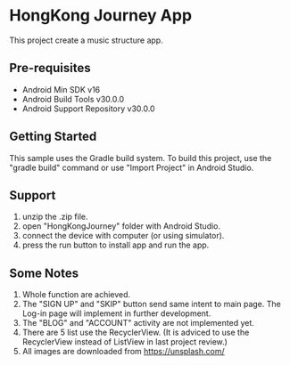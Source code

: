 HongKong Journey App
===================================

This project create a music structure app.

Pre-requisites
--------------

- Android Min SDK v16
- Android Build Tools v30.0.0
- Android Support Repository v30.0.0


Getting Started
---------------

This sample uses the Gradle build system. To build this project, use the
"gradle build" command or use "Import Project" in Android Studio.

Support
-------

1. unzip the .zip file.
2. open "HongKongJourney" folder with Android Studio.
3. connect the device with computer (or using simulator).
4. press the run button to install app and run the app.

Some Notes
-------
1. Whole function are achieved.
2. The "SIGN UP" and "SKIP" button send same intent to main page.
   The Log-in page will implement in further development.
3. The "BLOG" and "ACCOUNT" activity are not implemented yet.
4. There are 5 list use the RecyclerView. (It is adviced to use the RecyclerView instead of ListView in last project review.)
5. All images are downloaded from https://unsplash.com/
